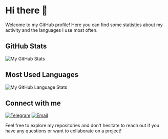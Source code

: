 # Hi there 👋

Welcome to my GitHub profile! Here you can find some statistics about my activity and the languages I use most often.

## GitHub Stats

![My GitHub Stats](https://github-readme-stats.vercel.app/api?username=DoctorProf&count_private=true&theme=tokyonight&show_icons=true)

## Most Used Languages

![My GitHub Language Stats](https://github-readme-stats.vercel.app/api/top-langs/?username=DoctorProf&langs_count=20&theme=tokyonight)

## Connect with me

[![Telegram](https://img.shields.io/badge/Telegram-2CA5E0?style=for-the-badge&logo=telegram&logoColor=white)](https://t.me/clown_fix)
[![Email](https://img.shields.io/badge/Email-D14836?style=for-the-badge&logo=gmail&logoColor=white)](mailto:dimaosipov907@gmail.com)

Feel free to explore my repositories and don't hesitate to reach out if you have any questions or want to collaborate on a project!

